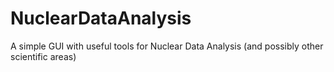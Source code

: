 # NuclearDataAnalysis
A simple GUI with useful tools for Nuclear Data Analysis (and possibly other scientific areas)
